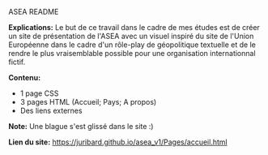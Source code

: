 ASEA README

**Explications:**
Le but de ce travail dans le cadre de mes études est de créer un site de présentation de l'ASEA avec un visuel inspiré du site de l'Union Européenne dans le cadre d'un rôle-play de géopolitique textuelle et de le rendre le plus vraisemblable possible pour une organisation internationnal fictif.

**Contenu:**
- 1 page CSS
- 3 pages HTML (Accueil; Pays; A propos)
- Des liens externes

**Note:**
Une blague s'est glissé dans le site :)

**Lien du site:**
https://juribard.github.io/asea_v1/Pages/accueil.html
